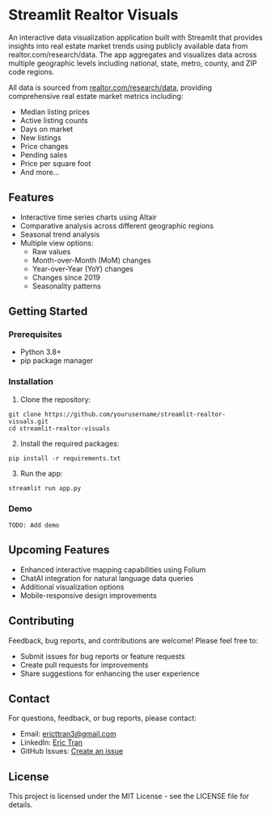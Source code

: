 # Streamlit Realtor Visuals

An interactive data visualization application built with Streamlit that provides insights into real estate market trends using publicly available data from realtor.com/research/data. The app aggregates and visualizes data across multiple geographic levels including national, state, metro, county, and ZIP code regions.

All data is sourced from [realtor.com/research/data](https://realtor.com/research/data), providing comprehensive real estate market metrics including:
- Median listing prices
- Active listing counts
- Days on market
- New listings
- Price changes
- Pending sales
- Price per square foot
- And more...

## Features
- Interactive time series charts using Altair
- Comparative analysis across different geographic regions
- Seasonal trend analysis
- Multiple view options:
  - Raw values
  - Month-over-Month (MoM) changes
  - Year-over-Year (YoY) changes
  - Changes since 2019
  - Seasonality patterns


## Getting Started

### Prerequisites
- Python 3.8+
- pip package manager

### Installation

1. Clone the repository:
```
git clone https://github.com/yourusername/streamlit-realtor-visuals.git
cd streamlit-realtor-visuals
```

2. Install the required packages:
```
pip install -r requirements.txt
```

3. Run the app:
```
streamlit run app.py
```

### Demo
```
TODO: Add demo
```

## Upcoming Features
- Enhanced interactive mapping capabilities using Folium
- ChatAI integration for natural language data queries
- Additional visualization options
- Mobile-responsive design improvements

## Contributing
Feedback, bug reports, and contributions are welcome! Please feel free to:
- Submit issues for bug reports or feature requests
- Create pull requests for improvements
- Share suggestions for enhancing the user experience

## Contact
For questions, feedback, or bug reports, please contact:
- Email: ericttran3@gmail.com
- LinkedIn: [Eric Tran](https://www.linkedin.com/in/ericttran3/)
- GitHub Issues: [Create an issue](https://github.com/yourusername/streamlit-realtor-visuals/issues)

## License
This project is licensed under the MIT License - see the LICENSE file for details.
